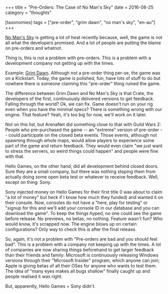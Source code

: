 +++
title = "Pre-Orders: The Case of No Man's Sky"
date = 2016-08-25
category = "thoughts"

[taxonomies]
tags = ["pre-order", "grim dawn", "no man's sky", "en-au"]
+++

[No Man's Sky](http://www.no-mans-sky.com/) is getting a lot of heat recently
because, well, the game is not all what the developers promised. And a lot of
people are putting the blame on pre-orders and whatnot.

<!-- more -->

Thing is, this is not a problem with pre-orders. This is a problem with a
development company not getting up with the times.

Example: [Grim Dawn](http://www.grimdawn.com/). Although not a pre-order thing
per-se, the game was on a Kickstart. Today, the game is polished, fun, have
lots of stuff to do but nowhere there is someone claiming this "pre-order"
thing ruined the game.

The difference between Grim Dawn and No Man's Sky is that Crate, the
developers of the first, continuously delivered versions to get feedback.
Falling through the world? Ok, we can fix. Game doesn't run on your rig even
when you have the minimal specs? There is something wrong with our engine.
That feature? Yeah, it's too big for now, we'll work on it later.

Not on this list, but ArenaNet did something close to that with Guild Wars 2:
People who pre-purchased the game -- an "extreme" version of pre-order --
could participate on the closed beta events. Those events, although not
spawning through whole maps, would allow players to experience some part of
the game and return feedback. They would even claim "we just want to stress
the servers, so weird things could happen" and people were fine with that.

Hello Games, on the other hand, did all development behind closed doors. Sure
they are a small company, but there was nothing stoping them from actually
doing some open beta test or whatever to receive feedback. Well, except on
thing: Sony.

Sony injected money on Hello Games for their first title (I was about to claim
"a lot of money" but heck if I know how much they funded) and wanted it on
their console. Now, consoles do not have a "here, play for testing" or "signup
for this and we'll add your console ID in our database and you can download
the game". To keep the things hyped, no one could see the game before release.
No previews, no betas, no nothing. Feature wasn't fun? Who would know, it's
scrapped now. The engine blows up on certain configurations? Only way to check
this is after the final release.

So, again, it's not a problem with "Pre-orders are bad and you should feel
bad". This is a problem with a company not keeping up with the times. A lot of
companies are now sharing things beforehand to get larger feedback than their
friends and family: Microsoft is continuously releasing Windows versions
through their "Microsoft Insider" program, which anyone can join; Apple is
giving betas of all their OSes for anyone who wants to test them. The idea of
"many eyes makes all bugs shallow" finally caught up and people realised it
was right.

But, apparently, Hello Games + Sony didn't.
